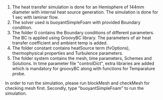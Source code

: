 1. The heat transfer simulation is done for an Hemisphere of 144mm diameter with internal heat source generation. The simulation is done for 1 sec with laminar flow.
2. The solver used is buoyantSimpleFoam with provided Boundary condition.
3. The folder 0 contains the Boundary conditions of different parameters. The BC is applied using GroovyBC library. The parameters of air heat transfer coefficient and ambient temp is added. 
4. The folder constant contains heatSource term (fvOptions), thermophysical properties and Turbulence parameters.
5. The folder system contains the mesh, time parameters, Schemes and Solutions. In time parameter file "controlDict", extra libraries are added which is mandatory for groovyBC along with functions for Temparature probe.

In order to run the simulation, please run blockMesh and checkMesh for checking mesh first. Secondly, type "buoyantSimpleFoam" to run the simulation. 
